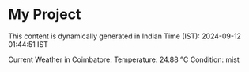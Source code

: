 # My Project

This content is dynamically generated in Indian Time (IST): 2024-09-12 01:44:51 IST


Current Weather in Coimbatore:
Temperature: 24.88 °C
Condition: mist
